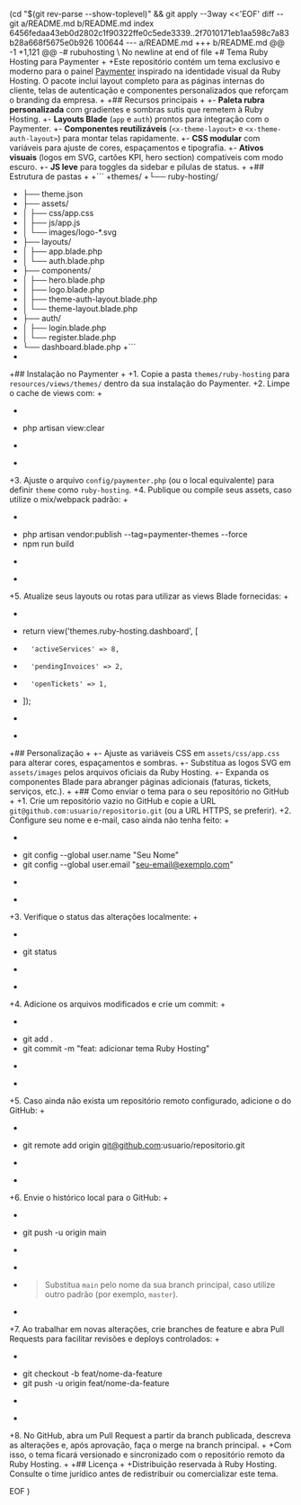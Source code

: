  (cd "$(git rev-parse --show-toplevel)" && git apply --3way <<'EOF' 
diff --git a/README.md b/README.md
index 6456fedaa43eb0d2802c1f90322ffe0c5ede3339..2f7010171eb1aa598c7a83b28a668f5675e0b926 100644
--- a/README.md
+++ b/README.md
@@ -1 +1,121 @@
-# rubuhosting
\ No newline at end of file
+# Tema Ruby Hosting para Paymenter
+
+Este repositório contém um tema exclusivo e moderno para o painel [Paymenter](https://paymenter.org/) inspirado na identidade visual da Ruby Hosting. O pacote inclui layout completo para as páginas internas do cliente, telas de autenticação e componentes personalizados que reforçam o branding da empresa.
+
+## Recursos principais
+
+- **Paleta rubra personalizada** com gradientes e sombras sutis que remetem à Ruby Hosting.
+- **Layouts Blade** (`app` e `auth`) prontos para integração com o Paymenter.
+- **Componentes reutilizáveis** (`<x-theme-layout>` e `<x-theme-auth-layout>`) para montar telas rapidamente.
+- **CSS modular** com variáveis para ajuste de cores, espaçamentos e tipografia.
+- **Ativos visuais** (logos em SVG, cartões KPI, hero section) compatíveis com modo escuro.
+- **JS leve** para toggles da sidebar e pílulas de status.
+
+## Estrutura de pastas
+
+```
+themes/
+└── ruby-hosting/
+    ├── theme.json
+    ├── assets/
+    │   ├── css/app.css
+    │   ├── js/app.js
+    │   └── images/logo-*.svg
+    ├── layouts/
+    │   ├── app.blade.php
+    │   └── auth.blade.php
+    ├── components/
+    │   ├── hero.blade.php
+    │   ├── logo.blade.php
+    │   ├── theme-auth-layout.blade.php
+    │   └── theme-layout.blade.php
+    ├── auth/
+    │   ├── login.blade.php
+    │   └── register.blade.php
+    └── dashboard.blade.php
+```
+
+## Instalação no Paymenter
+
+1. Copie a pasta `themes/ruby-hosting` para `resources/views/themes/` dentro da sua instalação do Paymenter.
+2. Limpe o cache de views com:
+
+   ```bash
+   php artisan view:clear
+   ```
+
+3. Ajuste o arquivo `config/paymenter.php` (ou o local equivalente) para definir `theme` como `ruby-hosting`.
+4. Publique ou compile seus assets, caso utilize o mix/webpack padrão:
+
+   ```bash
+   php artisan vendor:publish --tag=paymenter-themes --force
+   npm run build
+   ```
+
+5. Atualize seus layouts ou rotas para utilizar as views Blade fornecidas:
+
+   ```php
+   return view('themes.ruby-hosting.dashboard', [
+       'activeServices' => 8,
+       'pendingInvoices' => 2,
+       'openTickets' => 1,
+   ]);
+   ```
+
+## Personalização
+
+- Ajuste as variáveis CSS em `assets/css/app.css` para alterar cores, espaçamentos e sombras.
+- Substitua as logos SVG em `assets/images` pelos arquivos oficiais da Ruby Hosting.
+- Expanda os componentes Blade para abranger páginas adicionais (faturas, tickets, serviços, etc.).
+
+## Como enviar o tema para o seu repositório no GitHub
+
+1. Crie um repositório vazio no GitHub e copie a URL `git@github.com:usuario/repositorio.git` (ou a URL HTTPS, se preferir).
+2. Configure seu nome e e-mail, caso ainda não tenha feito:
+
+   ```bash
+   git config --global user.name "Seu Nome"
+   git config --global user.email "seu-email@exemplo.com"
+   ```
+
+3. Verifique o status das alterações localmente:
+
+   ```bash
+   git status
+   ```
+
+4. Adicione os arquivos modificados e crie um commit:
+
+   ```bash
+   git add .
+   git commit -m "feat: adicionar tema Ruby Hosting"
+   ```
+
+5. Caso ainda não exista um repositório remoto configurado, adicione o do GitHub:
+
+   ```bash
+   git remote add origin git@github.com:usuario/repositorio.git
+   ```
+
+6. Envie o histórico local para o GitHub:
+
+   ```bash
+   git push -u origin main
+   ```
+
+   > Substitua `main` pelo nome da sua branch principal, caso utilize outro padrão (por exemplo, `master`).
+
+7. Ao trabalhar em novas alterações, crie branches de feature e abra Pull Requests para facilitar revisões e deploys controlados:
+
+   ```bash
+   git checkout -b feat/nome-da-feature
+   git push -u origin feat/nome-da-feature
+   ```
+
+8. No GitHub, abra um Pull Request a partir da branch publicada, descreva as alterações e, após aprovação, faça o merge na branch principal.
+
+Com isso, o tema ficará versionado e sincronizado com o repositório remoto da Ruby Hosting.
+
+## Licença
+
+Distribuição reservada à Ruby Hosting. Consulte o time jurídico antes de redistribuir ou comercializar este tema.
 
EOF
)
